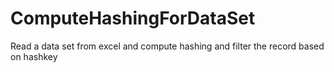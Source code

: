 # ComputeHashingForDataSet
Read a data set from excel and compute hashing
and filter the record based on hashkey
